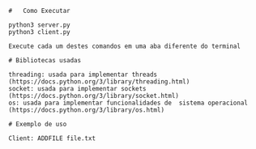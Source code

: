     #   Como Executar

    python3 server.py
    python3 client.py

    Execute cada um destes comandos em uma aba diferente do terminal 
    
    # Bibliotecas usadas

    threading: usada para implementar threads (https://docs.python.org/3/library/threading.html)
    socket: usada para implementar sockets (https://docs.python.org/3/library/socket.html) 
    os: usada para implementar funcionalidades de  sistema operacional (https://docs.python.org/3/library/os.html)

    # Exemplo de uso

    Client: ADDFILE file.txt
